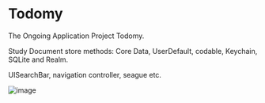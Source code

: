 # Todomy

The Ongoing Application Project Todomy.

Study Document store methods: Core Data, UserDefault, codable, Keychain, SQLite and Realm.

UISearchBar, navigation controller, seague etc.

![image](https://github.com/jlbwm/Todomy/blob/master/Kapture%202018-08-07%20at%2022.38.27.gif)
